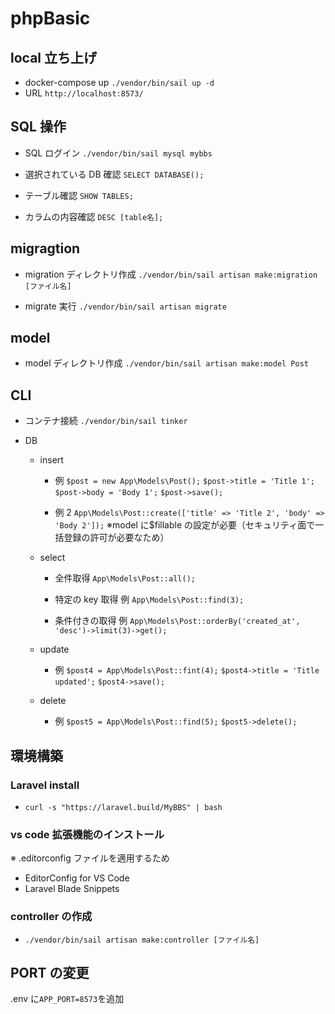 # phpBasic

## local 立ち上げ

- docker-compose up
  `./vendor/bin/sail up -d`
- URL
  `http://localhost:8573/`

## SQL 操作

- SQL ログイン
  `./vendor/bin/sail mysql mybbs`

- 選択されている DB 確認
  `SELECT DATABASE();`

- テーブル確認
  `SHOW TABLES;`

- カラムの内容確認
  `DESC [table名];`

## migragtion

- migration ディレクトリ作成
  `./vendor/bin/sail artisan make:migration [ファイル名]`

- migrate 実行
  `./vendor/bin/sail artisan migrate`

## model

- model ディレクトリ作成
  `./vendor/bin/sail artisan make:model Post`

## CLI

- コンテナ接続
  `./vendor/bin/sail tinker`

- DB

  - insert

    - 例
      `$post = new App\Models\Post();`
      `$post->title = 'Title 1';`
      `$post->body = 'Body 1';`
      `$post->save();`

    - 例 2
      `App\Models\Post::create(['title' => 'Title 2', 'body' => 'Body 2']);`
      ※model に$fillable の設定が必要（セキュリティ面で一括登録の許可が必要なため）

  - select

    - 全件取得
      `App\Models\Post::all();`

    - 特定の key 取得 例
      `App\Models\Post::find(3);`

    - 条件付きの取得 例
      `App\Models\Post::orderBy('created_at', 'desc')->limit(3)->get();`

  - update

    - 例
      `$post4 = App\Models\Post::fint(4);`
      `$post4->title = 'Title updated';`
      `$post4->save();`

  - delete
    - 例
      `$post5 = App\Models\Post::find(5);`
      `$post5->delete();`

## 環境構築

### Laravel install

- `curl -s "https://laravel.build/MyBBS" | bash`

### vs code 拡張機能のインストール

※ .editorconfig ファイルを適用するため

- EditorConfig for VS Code
- Laravel Blade Snippets

### controller の作成

- `./vendor/bin/sail artisan make:controller [ファイル名]`

## PORT の変更

.env に`APP_PORT=8573`を追加
